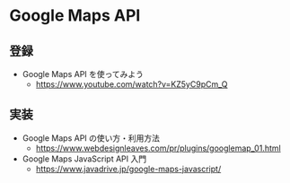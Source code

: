 # Google Maps API

## 登録

- Google Maps API を使ってみよう
  - https://www.youtube.com/watch?v=KZ5yC9pCm_Q

## 実装

- Google Maps API の使い方・利用方法
  - https://www.webdesignleaves.com/pr/plugins/googlemap_01.html
- Google Maps JavaScript API 入門
  - https://www.javadrive.jp/google-maps-javascript/
